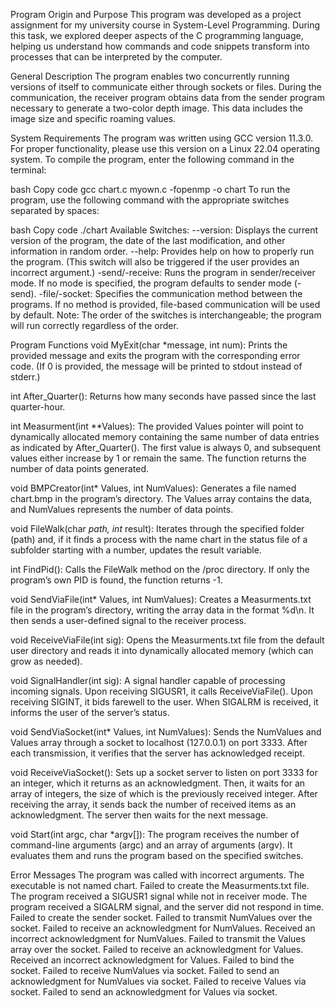 Program Origin and Purpose
This program was developed as a project assignment for my university course in System-Level Programming. During this task, we explored deeper aspects of the C programming language, helping us understand how commands and code snippets transform into processes that can be interpreted by the computer.

General Description
The program enables two concurrently running versions of itself to communicate either through sockets or files. During the communication, the receiver program obtains data from the sender program necessary to generate a two-color depth image. This data includes the image size and specific roaming values.

System Requirements
The program was written using GCC version 11.3.0. For proper functionality, please use this version on a Linux 22.04 operating system. To compile the program, enter the following command in the terminal:

bash
Copy code
gcc chart.c myown.c -fopenmp -o chart
To run the program, use the following command with the appropriate switches separated by spaces:

bash
Copy code
./chart
Available Switches:
--version: Displays the current version of the program, the date of the last modification, and other information in random order.
--help: Provides help on how to properly run the program. (This switch will also be triggered if the user provides an incorrect argument.)
-send/-receive: Runs the program in sender/receiver mode. If no mode is specified, the program defaults to sender mode (-send).
-file/-socket: Specifies the communication method between the programs. If no method is provided, file-based communication will be used by default.
Note: The order of the switches is interchangeable; the program will run correctly regardless of the order.

Program Functions
void MyExit(char *message, int num):
Prints the provided message and exits the program with the corresponding error code. (If 0 is provided, the message will be printed to stdout instead of stderr.)

int After_Quarter():
Returns how many seconds have passed since the last quarter-hour.

int Measurment(int **Values):
The provided Values pointer will point to dynamically allocated memory containing the same number of data entries as indicated by After_Quarter(). The first value is always 0, and subsequent values either increase by 1 or remain the same. The function returns the number of data points generated.

void BMPCreator(int* Values, int NumValues):
Generates a file named chart.bmp in the program’s directory. The Values array contains the data, and NumValues represents the number of data points.

void FileWalk(char *path, int* result):
Iterates through the specified folder (path) and, if it finds a process with the name chart in the status file of a subfolder starting with a number, updates the result variable.

int FindPid():
Calls the FileWalk method on the /proc directory. If only the program’s own PID is found, the function returns -1.

void SendViaFile(int* Values, int NumValues):
Creates a Measurments.txt file in the program’s directory, writing the array data in the format %d\n. It then sends a user-defined signal to the receiver process.

void ReceiveViaFile(int sig):
Opens the Measurments.txt file from the default user directory and reads it into dynamically allocated memory (which can grow as needed).

void SignalHandler(int sig):
A signal handler capable of processing incoming signals. Upon receiving SIGUSR1, it calls ReceiveViaFile(). Upon receiving SIGINT, it bids farewell to the user. When SIGALRM is received, it informs the user of the server’s status.

void SendViaSocket(int* Values, int NumValues):
Sends the NumValues and Values array through a socket to localhost (127.0.0.1) on port 3333. After each transmission, it verifies that the server has acknowledged receipt.

void ReceiveViaSocket():
Sets up a socket server to listen on port 3333 for an integer, which it returns as an acknowledgment. Then, it waits for an array of integers, the size of which is the previously received integer. After receiving the array, it sends back the number of received items as an acknowledgment. The server then waits for the next message.

void Start(int argc, char *argv[]):
The program receives the number of command-line arguments (argc) and an array of arguments (argv). It evaluates them and runs the program based on the specified switches.

Error Messages
The program was called with incorrect arguments.
The executable is not named chart.
Failed to create the Measurments.txt file.
The program received a SIGUSR1 signal while not in receiver mode.
The program received a SIGALRM signal, and the server did not respond in time.
Failed to create the sender socket.
Failed to transmit NumValues over the socket.
Failed to receive an acknowledgment for NumValues.
Received an incorrect acknowledgment for NumValues.
Failed to transmit the Values array over the socket.
Failed to receive an acknowledgment for Values.
Received an incorrect acknowledgment for Values.
Failed to bind the socket.
Failed to receive NumValues via socket.
Failed to send an acknowledgment for NumValues via socket.
Failed to receive Values via socket.
Failed to send an acknowledgment for Values via socket.
